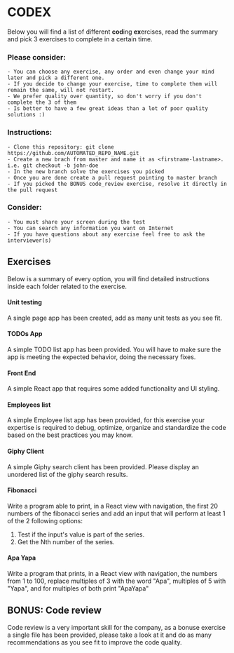 # CODEX

Below you will find a list of different **cod**ing **ex**ercises, read the summary and pick 3 exercises to complete in a certain time.

### Please consider:
    - You can choose any exercise, any order and even change your mind later and pick a different one.
    - If you decide to change your exercise, time to complete them will remain the same, will not restart.
    - We prefer quality over quantity, so don't worry if you don't complete the 3 of them
    - Is better to have a few great ideas than a lot of poor quality solutions :) 
    
### Instructions:
    - Clone this repository: git clone https://github.com/AUTOMATED_REPO_NAME.git
    - Create a new brach from master and name it as <firstname-lastname>. i.e. git checkout -b john-doe
    - In the new branch solve the exercises you picked
    - Once you are done create a pull request pointing to master branch
    - If you picked the BONUS code_review exercise, resolve it directly in the pull request
### Consider:
    - You must share your screen during the test
    - You can search any information you want on Internet
    - If you have questions about any exercise feel free to ask the interviewer(s)

## Exercises
Below is a summary of every option, you will find detailed instructions inside each folder related to the exercise.

#### Unit testing

A single page app has been created, add as many unit tests as you see fit.

#### TODOs App

A simple TODO list app has been provided. You will have to make sure the app is meeting the expected behavior, doing the necessary fixes.

#### Front End

A simple React app that requires some added functionality and UI styling.

#### Employees list

A simple Employee list app has been provided, for this exercise your expertise is required to debug, optimize, organize and standardize the code based on the best practices you may know.

#### Giphy Client

A simple Giphy search client has been provided. Please display an unordered list of the giphy search results.

#### Fibonacci

Write a program able to print, in a React view with navigation, the first 20 numbers of the fibonacci series and add an input that will perform at least 1 of the 2 following options:

1. Test if the input's value is part of the series.
2. Get the Nth number of the series.

#### Apa Yapa

Write a program that prints, in a React view with navigation, the numbers from 1 to 100, replace multiples of 3 with the word "Apa",
multiples of 5 with "Yapa", and for multiples of both print "ApaYapa"

## BONUS: Code review

Code review is a very important skill for the company, as a bonuse exercise a single file has been provided, please take a look at it and do as many recommendations as you see fit to improve the code quality.
